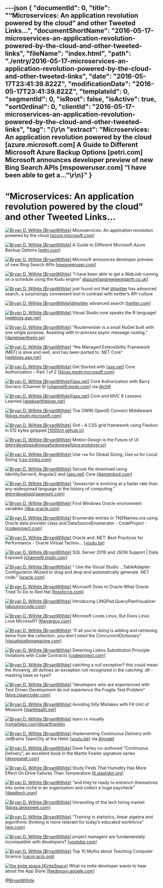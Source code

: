 ---json
{
  "documentId": 0,
  "title": "“Microservices: An application revolution powered by the cloud” and other Tweeted Links…",
  "documentShortName": "2016-05-17-microservices-an-application-revolution-powered-by-the-cloud-and-other-tweeted-links",
  "fileName": "index.html",
  "path": "./entry/2016-05-17-microservices-an-application-revolution-powered-by-the-cloud-and-other-tweeted-links",
  "date": "2016-05-17T23:41:39.822Z",
  "modificationDate": "2016-05-17T23:41:39.822Z",
  "templateId": 0,
  "segmentId": 0,
  "isRoot": false,
  "isActive": true,
  "sortOrdinal": 0,
  "clientId": "2016-05-17-microservices-an-application-revolution-powered-by-the-cloud-and-other-tweeted-links",
  "tag": "{\r\n  \"extract\": \"Microservices: An application revolution powered by the cloud [azure.microsoft.com] A Guide to Different Microsoft Azure Backup Options [petri.com] Microsoft announces developer preview of new Bing Search APIs [mspoweruser.com] “I have been able to get a...\"\r\n}"
}
---

# “Microservices: An application revolution powered by the cloud” and other Tweeted Links…

[<img alt="Bryan D. Wilhite [BryanWilhite]" src="https://songhay.blob.core.windows.net/shared-social-twitter/BryanWilhite.jpeg">](http://songhayblog.azurewebsites.net/ "Bryan D. Wilhite [BryanWilhite]") Microservices: An application revolution powered by the cloud [[azure.microsoft.com]](https://azure.microsoft.com/en-us/blog/microservices-an-application-revolution-powered-by-the-cloud/)

[<img alt="Bryan D. Wilhite [BryanWilhite]" src="https://songhay.blob.core.windows.net/shared-social-twitter/BryanWilhite.jpeg">](http://songhayblog.azurewebsites.net/ "Bryan D. Wilhite [BryanWilhite]") A Guide to Different Microsoft Azure Backup Options [[petri.com]](https://www.petri.com/guide-different-microsoft-azure-backup-options)

[<img alt="Bryan D. Wilhite [BryanWilhite]" src="https://songhay.blob.core.windows.net/shared-social-twitter/BryanWilhite.jpeg">](http://songhayblog.azurewebsites.net/ "Bryan D. Wilhite [BryanWilhite]") Microsoft announces developer preview of new Bing Search APIs [[mspoweruser.com]](http://mspoweruser.com/microsoft-announces-developer-preview-new-bing-search-apis/)

[<img alt="Bryan D. Wilhite [BryanWilhite]" src="https://songhay.blob.core.windows.net/shared-social-twitter/BryanWilhite.jpeg">](http://songhayblog.azurewebsites.net/ "Bryan D. Wilhite [BryanWilhite]") “I have been able to get a WebJob running on a schedule using the Kudu engine” [@azure](http://twitter.com/azure)[[andrewwestgarth.co.uk]](http://www.andrewwestgarth.co.uk/blog/post/2016/03/12/Scheduling-a-Webjob-on-Windows-Azure-Pack-Websites-V2.aspx)

[<img alt="Bryan D. Wilhite [BryanWilhite]" src="https://songhay.blob.core.windows.net/shared-social-twitter/BryanWilhite.jpeg">](http://songhayblog.azurewebsites.net/ "Bryan D. Wilhite [BryanWilhite]") just found out that [@twitter](http://twitter.com/twitter) has advanced search, a surprisingly convenient tool in contrast with twitter’s API culture

[<img alt="Bryan D. Wilhite [BryanWilhite]" src="https://songhay.blob.core.windows.net/shared-social-twitter/BryanWilhite.jpeg">](http://songhayblog.azurewebsites.net/ "Bryan D. Wilhite [BryanWilhite]")[@twitter](http://twitter.com/twitter) advanced search [[twitter.com]](https://twitter.com/search-advanced?lang=en)

[<img alt="Bryan D. Wilhite [BryanWilhite]" src="https://songhay.blob.core.windows.net/shared-social-twitter/BryanWilhite.jpeg">](http://songhayblog.azurewebsites.net/ "Bryan D. Wilhite [BryanWilhite]") Visual Studio now speaks the R language! [[weblogs.asp.net]](http://weblogs.asp.net/bswiger/visual-studio-now-speaks-the-r-language)

[<img alt="Bryan D. Wilhite [BryanWilhite]" src="https://songhay.blob.core.windows.net/shared-social-twitter/BryanWilhite.jpeg">](http://songhayblog.azurewebsites.net/ "Bryan D. Wilhite [BryanWilhite]") “Routemeister is a small NuGet built with one single purpose. Assisting with in-process async message routing.” [[danielwertheim.se]](http://danielwertheim.se/introducing-routemeister/)

[<img alt="Bryan D. Wilhite [BryanWilhite]" src="https://songhay.blob.core.windows.net/shared-social-twitter/BryanWilhite.jpeg">](http://songhayblog.azurewebsites.net/ "Bryan D. Wilhite [BryanWilhite]") “the Managed Extensibility Framework (MEF) is alive and well, and has been ported to .NET Core” [[weblogs.asp.net]](http://weblogs.asp.net/ricardoperes/using-mef-in-net-core?WT.mc_id=DX_MVP4025064)

[<img alt="Bryan D. Wilhite [BryanWilhite]" src="https://songhay.blob.core.windows.net/shared-social-twitter/BryanWilhite.jpeg">](http://songhayblog.azurewebsites.net/ "Bryan D. Wilhite [BryanWilhite]") Get Started with [[asp.net]](http://ASP.NET) Core Authorization – Part 1 of 2 [[blogs.msdn.microsoft.com]](https://blogs.msdn.microsoft.com/webdev/2016/03/15/get-started-with-asp-net-core-authorization-part-1-of-2/)

[<img alt="Bryan D. Wilhite [BryanWilhite]" src="https://songhay.blob.core.windows.net/shared-social-twitter/BryanWilhite.jpeg">](http://songhayblog.azurewebsites.net/ "Bryan D. Wilhite [BryanWilhite]")[[asp.net]](http://ASP.NET) Core Authorization with Barry Dorrans (Channel 9) [[channel9.msdn.com]](https://channel9.msdn.com/Blogs/Seth-Juarez/ASPNET-Core-Authorization-with-Barry-Dorrans) via [@ch9](http://twitter.com/ch9)

[<img alt="Bryan D. Wilhite [BryanWilhite]" src="https://songhay.blob.core.windows.net/shared-social-twitter/BryanWilhite.jpeg">](http://songhayblog.azurewebsites.net/ "Bryan D. Wilhite [BryanWilhite]")[[asp.net]](http://ASP.NET) Core and MVC 6 Lessons Learned [[geekswithblogs.net]](http://geekswithblogs.net/mrsteve/archive/2016/03/15/asp.net-core-mvc-6-lessons.aspx)

[<img alt="Bryan D. Wilhite [BryanWilhite]" src="https://songhay.blob.core.windows.net/shared-social-twitter/BryanWilhite.jpeg">](http://songhayblog.azurewebsites.net/ "Bryan D. Wilhite [BryanWilhite]") The OWIN OpenID Connect Middleware [[blogs.msdn.microsoft.com]](https://blogs.msdn.microsoft.com/microsoft_press/2016/03/15/the-owin-openid-connect-middleware/)

[<img alt="Bryan D. Wilhite [BryanWilhite]" src="https://songhay.blob.core.windows.net/shared-social-twitter/BryanWilhite.jpeg">](http://songhayblog.azurewebsites.net/ "Bryan D. Wilhite [BryanWilhite]") Grd – A CSS grid framework using Flexbox in 512 bytes gzipped [[1000ch.github.io]](https://1000ch.github.io/grd/)

[<img alt="Bryan D. Wilhite [BryanWilhite]" src="https://songhay.blob.core.windows.net/shared-social-twitter/BryanWilhite.jpeg">](http://songhayblog.azurewebsites.net/ "Bryan D. Wilhite [BryanWilhite]") Motion Design is the Future of UI [@tmrdevelops](http://twitter.com/tmrdevelops)[@megafunkmega](http://twitter.com/megafunkmega)[[blog.prototypr.io]](https://blog.prototypr.io/motion-design-is-the-future-of-ui-fc83ce55c02f)

[<img alt="Bryan D. Wilhite [BryanWilhite]" src="https://songhay.blob.core.windows.net/shared-social-twitter/BryanWilhite.jpeg">](http://songhayblog.azurewebsites.net/ "Bryan D. Wilhite [BryanWilhite]") Use `rem` for Global Sizing; Use `em` for Local Sizing [[css-tricks.com]](https://css-tricks.com/rem-global-em-local/)

[<img alt="Bryan D. Wilhite [BryanWilhite]" src="https://songhay.blob.core.windows.net/shared-social-twitter/BryanWilhite.jpeg">](http://songhayblog.azurewebsites.net/ "Bryan D. Wilhite [BryanWilhite]") Secure file download using IdentityServer4, Angular2 and [[asp.net]](http://ASP.NET) Core [[damienbod.com]](http://damienbod.com/2016/03/14/secure-file-download-using-identityserver4-angular2-and-asp-net-core/)

[<img alt="Bryan D. Wilhite [BryanWilhite]" src="https://songhay.blob.core.windows.net/shared-social-twitter/BryanWilhite.jpeg">](http://songhayblog.azurewebsites.net/ "Bryan D. Wilhite [BryanWilhite]") “Javascript is evolving at a faster rate than any widespread language in the history of computing.” [@tmrdevelops](http://twitter.com/tmrdevelops)[[segment.com]](https://segment.com/blog/the-deep-roots-of-js-fatigue/)

[<img alt="Bryan D. Wilhite [BryanWilhite]" src="https://songhay.blob.core.windows.net/shared-social-twitter/BryanWilhite.jpeg">](http://songhayblog.azurewebsites.net/ "Bryan D. Wilhite [BryanWilhite]") Find Windows Oracle environment variables [[dba-oracle.com]](http://www.dba-oracle.com/t_windows_oracle_environmental_variables.htm)

[<img alt="Bryan D. Wilhite [BryanWilhite]" src="https://songhay.blob.core.windows.net/shared-social-twitter/BryanWilhite.jpeg">](http://songhayblog.azurewebsites.net/ "Bryan D. Wilhite [BryanWilhite]") Enumerate entries in TNSNames.ora using Oracle data provider class and DataSourceEnumerator - CodeProject - [[codeproject.com]](http://www.codeproject.com/Tips/224853/Enumerate-entries-in-TNSNames-ora-using-Oracle-pro)

[<img alt="Bryan D. Wilhite [BryanWilhite]" src="https://songhay.blob.core.windows.net/shared-social-twitter/BryanWilhite.jpeg">](http://songhayblog.azurewebsites.net/ "Bryan D. Wilhite [BryanWilhite]") Oracle and .NET: Best Practices for Performance - Oracle Virtual Techno... [[youtu.be]](https://youtu.be/ozMPGmsKcoA)

[<img alt="Bryan D. Wilhite [BryanWilhite]" src="https://songhay.blob.core.windows.net/shared-social-twitter/BryanWilhite.jpeg">](http://songhayblog.azurewebsites.net/ "Bryan D. Wilhite [BryanWilhite]") SQL Server 2016 and JSON Support | Data Exposed [[channel9.msdn.com]](https://channel9.msdn.com/Shows/Data-Exposed/SQL-Server-2016-and-JSON-Support)

[<img alt="Bryan D. Wilhite [BryanWilhite]" src="https://songhay.blob.core.windows.net/shared-social-twitter/BryanWilhite.jpeg">](http://songhayblog.azurewebsites.net/ "Bryan D. Wilhite [BryanWilhite]") " Use the Visual Studio ...TableAdapter Configuration Wizard to drag and drop and automatically generate .NET code." [[oracle.com]](http://www.oracle.com/technetwork/developer-tools/visual-studio/overview/index-097110.html)

[<img alt="Bryan D. Wilhite [BryanWilhite]" src="https://songhay.blob.core.windows.net/shared-social-twitter/BryanWilhite.jpeg">](http://songhayblog.azurewebsites.net/ "Bryan D. Wilhite [BryanWilhite]") Microsoft Does to Oracle What Oracle Tried To Do to Red Hat [[fossforce.com]](http://fossforce.com/2016/03/microsoft-oracle-oracle-tried-red-hat/)

[<img alt="Bryan D. Wilhite [BryanWilhite]" src="https://songhay.blob.core.windows.net/shared-social-twitter/BryanWilhite.jpeg">](http://songhayblog.azurewebsites.net/ "Bryan D. Wilhite [BryanWilhite]") Introducing LINQPad.QueryPlanVisualizer [[aboutmycode.com]](http://www.aboutmycode.com/miscellaneous/introducing-linqpad-queryplanvisualizer/)

[<img alt="Bryan D. Wilhite [BryanWilhite]" src="https://songhay.blob.core.windows.net/shared-social-twitter/BryanWilhite.jpeg">](http://songhayblog.azurewebsites.net/ "Bryan D. Wilhite [BryanWilhite]") Microsoft Loves Linux, But Does Linux Love Microsoft? [[thevarguy.com]](http://thevarguy.com/open-source-application-software-companies/microsoft-loves-linux-does-linux-love-microsoft)

[<img alt="Bryan D. Wilhite [BryanWilhite]" src="https://songhay.blob.core.windows.net/shared-social-twitter/BryanWilhite.jpeg">](http://songhayblog.azurewebsites.net/ "Bryan D. Wilhite [BryanWilhite]") “if all you're doing is adding and retrieving items from the collection..you don't need the ConcurrentDictionary” [[visualstudiomagazine.com]](https://visualstudiomagazine.com/articles/2016/03/01/sharing-information-between-asynchronous-processes.aspx)

[<img alt="Bryan D. Wilhite [BryanWilhite]" src="https://songhay.blob.core.windows.net/shared-social-twitter/BryanWilhite.jpeg">](http://songhayblog.azurewebsites.net/ "Bryan D. Wilhite [BryanWilhite]") Detecting Liskov Substitution Principle Violations with Code Contracts [[codeproject.com]](http://www.codeproject.com/Articles/1084933/Detecting-Liskov-Substitution-Principle-Violations)

[<img alt="Bryan D. Wilhite [BryanWilhite]" src="https://songhay.blob.core.windows.net/shared-social-twitter/BryanWilhite.jpeg">](http://songhayblog.azurewebsites.net/ "Bryan D. Wilhite [BryanWilhite]") catching a null exception? this could mean the throwing .dll defines an exception not recognized in the catching .dll -masking base ex type?

[<img alt="Bryan D. Wilhite [BryanWilhite]" src="https://songhay.blob.core.windows.net/shared-social-twitter/BryanWilhite.jpeg">](http://songhayblog.azurewebsites.net/ "Bryan D. Wilhite [BryanWilhite]") “developers who are experienced with Test Driven Development do not experience the Fragile Test Problem” [[blog.cleancoder.com]](http://blog.cleancoder.com/uncle-bob/2016/03/19/GivingUpOnTDD.html)

[<img alt="Bryan D. Wilhite [BryanWilhite]" src="https://songhay.blob.core.windows.net/shared-social-twitter/BryanWilhite.jpeg">](http://songhayblog.azurewebsites.net/ "Bryan D. Wilhite [BryanWilhite]") Avoiding Silly Mistakes with F# Unit of Measure [[markheath.net]](http://markheath.net/post/avoid-silly-mistakes-fsharp-units-of-measure)

[<img alt="Bryan D. Wilhite [BryanWilhite]" src="https://songhay.blob.core.windows.net/shared-social-twitter/BryanWilhite.jpeg">](http://songhayblog.azurewebsites.net/ "Bryan D. Wilhite [BryanWilhite]") learn rx visually [[rxmarbles.com]](http://rxmarbles.com/)[@carlfranklin](http://twitter.com/carlfranklin)

[<img alt="Bryan D. Wilhite [BryanWilhite]" src="https://songhay.blob.core.windows.net/shared-social-twitter/BryanWilhite.jpeg">](http://songhayblog.azurewebsites.net/ "Bryan D. Wilhite [BryanWilhite]") Implementing Continuous Delivery with JetBrains TeamCity at the Helm [[youtu.be]](https://youtu.be/oExAxNW6ZpQ) via [@nuget](http://twitter.com/nuget)

[<img alt="Bryan D. Wilhite [BryanWilhite]" src="https://songhay.blob.core.windows.net/shared-social-twitter/BryanWilhite.jpeg">](http://songhayblog.azurewebsites.net/ "Bryan D. Wilhite [BryanWilhite]") Dave Farley co-authored “Continuous Delivery”, an excellent book in the Martin Fowler signature series [[devopsnet.com]](http://devopsnet.com/2011/08/04/continuous-delivery/)

[<img alt="Bryan D. Wilhite [BryanWilhite]" src="https://songhay.blob.core.windows.net/shared-social-twitter/BryanWilhite.jpeg">](http://songhayblog.azurewebsites.net/ "Bryan D. Wilhite [BryanWilhite]") Study Finds That Humidity Has More Effect On Drive Failures Than Temperature [[it.slashdot.org]](https://it.slashdot.org/story/16/03/15/1319200/study-finds-that-humidity-has-more-effect-on-drive-failures-than-temperature?utm_source=feedly1.0mainlinkanon&utm_medium=feed)

[<img alt="Bryan D. Wilhite [BryanWilhite]" src="https://songhay.blob.core.windows.net/shared-social-twitter/BryanWilhite.jpeg">](http://songhayblog.azurewebsites.net/ "Bryan D. Wilhite [BryanWilhite]") “and they’re ready to entrench themselves into some niche in an organization and collect a huge paycheck” [[daedtech.com]](http://www.daedtech.com/how-developers-stop-learning-rise-of-the-expert-beginner)

[<img alt="Bryan D. Wilhite [BryanWilhite]" src="https://songhay.blob.core.windows.net/shared-social-twitter/BryanWilhite.jpeg">](http://songhayblog.azurewebsites.net/ "Bryan D. Wilhite [BryanWilhite]") Unraveling of the tech hiring market [[blogs.janestreet.com]](https://blogs.janestreet.com/unraveling/)

[<img alt="Bryan D. Wilhite [BryanWilhite]" src="https://songhay.blob.core.windows.net/shared-social-twitter/BryanWilhite.jpeg">](http://songhayblog.azurewebsites.net/ "Bryan D. Wilhite [BryanWilhite]") “Training in statistics, linear algebra and algorithmic thinking is more relevant for today’s educated workforce” [[wsj.com]](http://www.wsj.com/articles/calculus-is-so-last-century-1457132991)

[<img alt="Bryan D. Wilhite [BryanWilhite]" src="https://songhay.blob.core.windows.net/shared-social-twitter/BryanWilhite.jpeg">](http://songhayblog.azurewebsites.net/ "Bryan D. Wilhite [BryanWilhite]") project managers are fundamentally incompatible with developers? [[youtube.com]](https://www.youtube.com/watch?v=Rzglax8LdaM)

[<img alt="Bryan D. Wilhite [BryanWilhite]" src="https://songhay.blob.core.windows.net/shared-social-twitter/BryanWilhite.jpeg">](http://songhayblog.azurewebsites.net/ "Bryan D. Wilhite [BryanWilhite]") Top 10 Myths about Teaching Computer Science [[cacm.acm.org]](http://cacm.acm.org/blogs/blog-cacm/189498-top-10-myths-about-teaching-computer-science/fulltext)

[<img alt="the kinte space [KinteSpace]" src="https://songhay.blob.core.windows.net/shared-social-twitter/KinteSpace.png">](http://kintespace.com/ "the kinte space [KinteSpace]") What no indie developer wants to hear about the App Store [[feedproxy.google.com]](http://feedproxy.google.com/~r/TheIphoneBlog/~3/HQ6eG85TPFY/story01.htm)

@[BryanWilhite](https://twitter.com/BryanWilhite)
